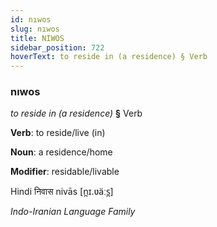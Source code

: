 ```yaml
---
id: nıwos
slug: nıwos
title: NIWOS
sidebar_position: 722
hoverText: to reside in (a residence) § Verb
---
```


### nıwos

*to reside in (a residence)* **§** Verb

**Verb**: to reside/live (in)

**Noun**: a residence/home

**Modifier**: residable/livable

Hindi निवास nivās [n̪ɪ.ʋäːs̪]

*Indo-Iranian Language Family*